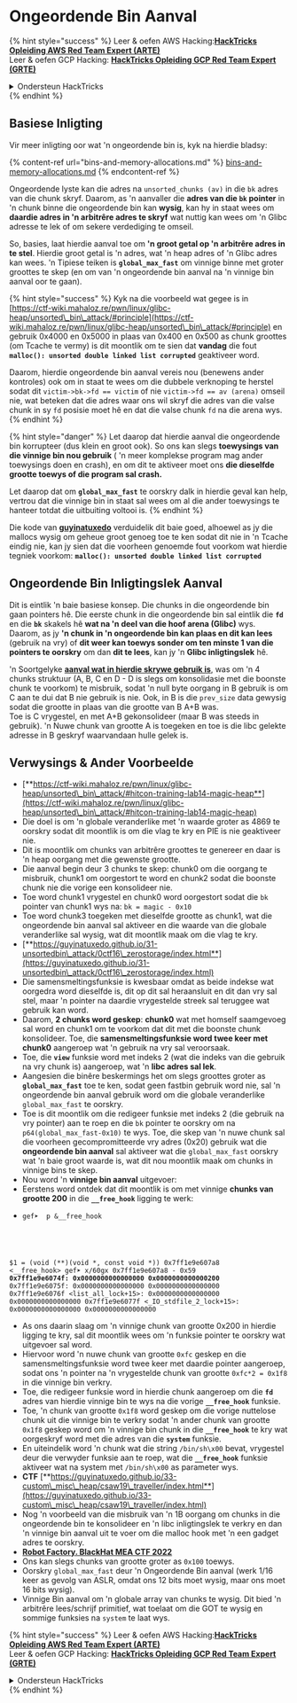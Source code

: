 # Ongeordende Bin Aanval

{% hint style="success" %}
Leer & oefen AWS Hacking:<img src="/.gitbook/assets/arte.png" alt="" data-size="line">[**HackTricks Opleiding AWS Red Team Expert (ARTE)**](https://training.hacktricks.xyz/courses/arte)<img src="/.gitbook/assets/arte.png" alt="" data-size="line">\
Leer & oefen GCP Hacking: <img src="/.gitbook/assets/grte.png" alt="" data-size="line">[**HackTricks Opleiding GCP Red Team Expert (GRTE)**<img src="/.gitbook/assets/grte.png" alt="" data-size="line">](https://training.hacktricks.xyz/courses/grte)

<details>

<summary>Ondersteun HackTricks</summary>

* Kyk na die [**subskripsie planne**](https://github.com/sponsors/carlospolop)!
* **Sluit aan by die** 💬 [**Discord groep**](https://discord.gg/hRep4RUj7f) of die [**telegram groep**](https://t.me/peass) of **volg** ons op **Twitter** 🐦 [**@hacktricks\_live**](https://twitter.com/hacktricks\_live)**.**
* **Deel hacking truuks deur PRs in te dien na die** [**HackTricks**](https://github.com/carlospolop/hacktricks) en [**HackTricks Cloud**](https://github.com/carlospolop/hacktricks-cloud) github repos.

</details>
{% endhint %}

## Basiese Inligting

Vir meer inligting oor wat 'n ongeordende bin is, kyk na hierdie bladsy:

{% content-ref url="bins-and-memory-allocations.md" %}
[bins-and-memory-allocations.md](bins-and-memory-allocations.md)
{% endcontent-ref %}

Ongeordende lyste kan die adres na `unsorted_chunks (av)` in die `bk` adres van die chunk skryf. Daarom, as 'n aanvaller die **adres van die `bk` pointer** in 'n chunk binne die ongeordende bin kan **wysig**, kan hy in staat wees om **daardie adres in 'n arbitrêre adres te skryf** wat nuttig kan wees om 'n Glibc adresse te lek of om sekere verdediging te omseil.

So, basies, laat hierdie aanval toe om **'n groot getal op 'n arbitrêre adres in te stel**. Hierdie groot getal is 'n adres, wat 'n heap adres of 'n Glibc adres kan wees. 'n Tipiese teiken is **`global_max_fast`** om vinnige binne met groter groottes te skep (en om van 'n ongeordende bin aanval na 'n vinnige bin aanval oor te gaan).

{% hint style="success" %}
Kyk na die voorbeeld wat gegee is in [https://ctf-wiki.mahaloz.re/pwn/linux/glibc-heap/unsorted\_bin\_attack/#principle](https://ctf-wiki.mahaloz.re/pwn/linux/glibc-heap/unsorted\_bin\_attack/#principle) en gebruik 0x4000 en 0x5000 in plaas van 0x400 en 0x500 as chunk groottes (om Tcache te vermy) is dit moontlik om te sien dat **vandag** die fout **`malloc(): unsorted double linked list corrupted`** geaktiveer word.

Daarom, hierdie ongeordende bin aanval vereis nou (benewens ander kontroles) ook om in staat te wees om die dubbele verknoping te herstel sodat dit `victim->bk->fd == victim` of nie `victim->fd == av (arena)` omseil nie, wat beteken dat die adres waar ons wil skryf die adres van die valse chunk in sy `fd` posisie moet hê en dat die valse chunk `fd` na die arena wys.
{% endhint %}

{% hint style="danger" %}
Let daarop dat hierdie aanval die ongeordende bin korrupteer (dus klein en groot ook). So ons kan slegs **toewysings van die vinnige bin nou gebruik** ( 'n meer komplekse program mag ander toewysings doen en crash), en om dit te aktiveer moet ons **die dieselfde grootte toewys of die program sal crash.**

Let daarop dat om **`global_max_fast`** te oorskry dalk in hierdie geval kan help, vertrou dat die vinnige bin in staat sal wees om al die ander toewysings te hanteer totdat die uitbuiting voltooi is.
{% endhint %}

Die kode van [**guyinatuxedo**](https://guyinatuxedo.github.io/31-unsortedbin\_attack/unsorted\_explanation/index.html) verduidelik dit baie goed, alhoewel as jy die mallocs wysig om geheue groot genoeg toe te ken sodat dit nie in 'n Tcache eindig nie, kan jy sien dat die voorheen genoemde fout voorkom wat hierdie tegniek voorkom: **`malloc(): unsorted double linked list corrupted`**

## Ongeordende Bin Inligtingslek Aanval

Dit is eintlik 'n baie basiese konsep. Die chunks in die ongeordende bin gaan pointers hê. Die eerste chunk in die ongeordende bin sal eintlik die **`fd`** en die **`bk`** skakels hê **wat na 'n deel van die hoof arena (Glibc)** wys.\
Daarom, as jy **'n chunk in 'n ongeordende bin kan plaas en dit kan lees** (gebruik na vry) of **dit weer kan toewys sonder om ten minste 1 van die pointers te oorskry** om dan **dit te lees**, kan jy 'n **Glibc inligtingslek** hê.

'n Soortgelyke [**aanval wat in hierdie skrywe gebruik is**](https://guyinatuxedo.github.io/33-custom\_misc\_heap/csaw18\_alienVSsamurai/index.html), was om 'n 4 chunks struktuur (A, B, C en D - D is slegs om konsolidasie met die boonste chunk te voorkom) te misbruik, sodat 'n null byte oorgang in B gebruik is om C aan te dui dat B nie gebruik is nie. Ook, in B is die `prev_size` data gewysig sodat die grootte in plaas van die grootte van B A+B was.\
Toe is C vrygestel, en met A+B gekonsolideer (maar B was steeds in gebruik). 'n Nuwe chunk van grootte A is toegeken en toe is die libc gelekte adresse in B geskryf waarvandaan hulle gelek is.

## Verwysings & Ander Voorbeelde

* [**https://ctf-wiki.mahaloz.re/pwn/linux/glibc-heap/unsorted\_bin\_attack/#hitcon-training-lab14-magic-heap**](https://ctf-wiki.mahaloz.re/pwn/linux/glibc-heap/unsorted\_bin\_attack/#hitcon-training-lab14-magic-heap)
* Die doel is om 'n globale veranderlike met 'n waarde groter as 4869 te oorskry sodat dit moontlik is om die vlag te kry en PIE is nie geaktiveer nie.
* Dit is moontlik om chunks van arbitrêre groottes te genereer en daar is 'n heap oorgang met die gewenste grootte.
* Die aanval begin deur 3 chunks te skep: chunk0 om die oorgang te misbruik, chunk1 om oorgestort te word en chunk2 sodat die boonste chunk nie die vorige een konsolideer nie.
* Toe word chunk1 vrygestel en chunk0 word oorgestort sodat die `bk` pointer van chunk1 wys na: `bk = magic - 0x10`
* Toe word chunk3 toegeken met dieselfde grootte as chunk1, wat die ongeordende bin aanval sal aktiveer en die waarde van die globale veranderlike sal wysig, wat dit moontlik maak om die vlag te kry.
* [**https://guyinatuxedo.github.io/31-unsortedbin\_attack/0ctf16\_zerostorage/index.html**](https://guyinatuxedo.github.io/31-unsortedbin\_attack/0ctf16\_zerostorage/index.html)
* Die samensmeltingsfunksie is kwesbaar omdat as beide indekse wat oorgedra word dieselfde is, dit op dit sal heraansluit en dit dan vry sal stel, maar 'n pointer na daardie vrygestelde streek sal teruggee wat gebruik kan word.
* Daarom, **2 chunks word geskep**: **chunk0** wat met homself saamgevoeg sal word en chunk1 om te voorkom dat dit met die boonste chunk konsolideer. Toe, die **samensmeltingsfunksie word twee keer met chunk0** aangeroep wat 'n gebruik na vry sal veroorsaak.
* Toe, die **`view`** funksie word met indeks 2 (wat die indeks van die gebruik na vry chunk is) aangeroep, wat 'n **libc adres sal lek**.
* Aangesien die binêre beskermings het om slegs groottes groter as **`global_max_fast`** toe te ken, sodat geen fastbin gebruik word nie, sal 'n ongeordende bin aanval gebruik word om die globale veranderlike `global_max_fast` te oorskry.
* Toe is dit moontlik om die redigeer funksie met indeks 2 (die gebruik na vry pointer) aan te roep en die `bk` pointer te oorskry om na `p64(global_max_fast-0x10)` te wys. Toe, die skep van 'n nuwe chunk sal die voorheen gecompromitteerde vry adres (0x20) gebruik wat die **ongeordende bin aanval** sal aktiveer wat die `global_max_fast` oorskry wat 'n baie groot waarde is, wat dit nou moontlik maak om chunks in vinnige bins te skep.
* Nou word 'n **vinnige bin aanval** uitgevoer:
* Eerstens word ontdek dat dit moontlik is om met vinnige **chunks van grootte 200** in die **`__free_hook`** ligging te werk:
* <pre class="language-c"><code class="lang-c">gef➤  p &#x26;__free_hook
$1 = (void (**)(void *, const void *)) 0x7ff1e9e607a8 &#x3C;__free_hook>
gef➤  x/60gx 0x7ff1e9e607a8 - 0x59
<strong>0x7ff1e9e6074f: 0x0000000000000000      0x0000000000000200
</strong>0x7ff1e9e6075f: 0x0000000000000000      0x0000000000000000
0x7ff1e9e6076f &#x3C;list_all_lock+15>:      0x0000000000000000      0x0000000000000000
0x7ff1e9e6077f &#x3C;_IO_stdfile_2_lock+15>: 0x0000000000000000      0x0000000000000000
</code></pre>
* As ons daarin slaag om 'n vinnige chunk van grootte 0x200 in hierdie ligging te kry, sal dit moontlik wees om 'n funksie pointer te oorskry wat uitgevoer sal word.
* Hiervoor word 'n nuwe chunk van grootte `0xfc` geskep en die samensmeltingsfunksie word twee keer met daardie pointer aangeroep, sodat ons 'n pointer na 'n vrygestelde chunk van grootte `0xfc*2 = 0x1f8` in die vinnige bin verkry.
* Toe, die redigeer funksie word in hierdie chunk aangeroep om die **`fd`** adres van hierdie vinnige bin te wys na die vorige **`__free_hook`** funksie.
* Toe, 'n chunk van grootte `0x1f8` word geskep om die vorige nuttelose chunk uit die vinnige bin te verkry sodat 'n ander chunk van grootte `0x1f8` geskep word om 'n vinnige bin chunk in die **`__free_hook`** te kry wat oorgeskryf word met die adres van die **`system`** funksie.
* En uiteindelik word 'n chunk wat die string `/bin/sh\x00` bevat, vrygestel deur die verwyder funksie aan te roep, wat die **`__free_hook`** funksie aktiveer wat na system met `/bin/sh\x00` as parameter wys.
* **CTF** [**https://guyinatuxedo.github.io/33-custom\_misc\_heap/csaw19\_traveller/index.html**](https://guyinatuxedo.github.io/33-custom\_misc\_heap/csaw19\_traveller/index.html)
* Nog 'n voorbeeld van die misbruik van 'n 1B oorgang om chunks in die ongeordende bin te konsolideer en 'n libc inligtingslek te verkry en dan 'n vinnige bin aanval uit te voer om die malloc hook met 'n een gadget adres te oorskry.
* [**Robot Factory. BlackHat MEA CTF 2022**](https://7rocky.github.io/en/ctf/other/blackhat-ctf/robot-factory/)
* Ons kan slegs chunks van grootte groter as `0x100` toewys.
* Oorskry `global_max_fast` deur 'n Ongeordende Bin aanval (werk 1/16 keer as gevolg van ASLR, omdat ons 12 bits moet wysig, maar ons moet 16 bits wysig).
* Vinnige Bin aanval om 'n globale array van chunks te wysig. Dit bied 'n arbitrêre lees/schrijf primitief, wat toelaat om die GOT te wysig en sommige funksies na `system` te laat wys. 

{% hint style="success" %}
Leer & oefen AWS Hacking:<img src="/.gitbook/assets/arte.png" alt="" data-size="line">[**HackTricks Opleiding AWS Red Team Expert (ARTE)**](https://training.hacktricks.xyz/courses/arte)<img src="/.gitbook/assets/arte.png" alt="" data-size="line">\
Leer & oefen GCP Hacking: <img src="/.gitbook/assets/grte.png" alt="" data-size="line">[**HackTricks Opleiding GCP Red Team Expert (GRTE)**<img src="/.gitbook/assets/grte.png" alt="" data-size="line">](https://training.hacktricks.xyz/courses/grte)

<details>

<summary>Ondersteun HackTricks</summary>

* Kyk na die [**subskripsie planne**](https://github.com/sponsors/carlospolop)!
* **Sluit aan by die** 💬 [**Discord groep**](https://discord.gg/hRep4RUj7f) of die [**telegram groep**](https://t.me/peass) of **volg** ons op **Twitter** 🐦 [**@hacktricks\_live**](https://twitter.com/hacktricks\_live)**.**
* **Deel hacking truuks deur PRs in te dien na die** [**HackTricks**](https://github.com/carlospolop/hacktricks) en [**HackTricks Cloud**](https://github.com/carlospolop/hacktricks-cloud) github repos.

</details>
{% endhint %}
